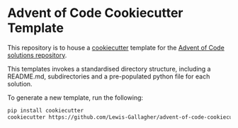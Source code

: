 # Advent of Code Cookiecutter Template
This repository is to house a [cookiecutter](https://github.com/cookiecutter/cookiecutter) template for the [Advent of Code solutions repository](https://github.com/Lewis-Gallagher/advent-of-code).  

This templates invokes a standardised directory structure, including a README.md, subdirectories and a pre-populated python file for each solution.

To generate a new template, run the following:
```bash
pip install cookiecutter
cookiecutter https://github.com/Lewis-Gallagher/advent-of-code-cookiecutter
```